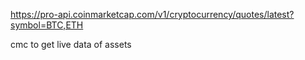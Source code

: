 https://pro-api.coinmarketcap.com/v1/cryptocurrency/quotes/latest?symbol=BTC,ETH

cmc to get live data of assets
